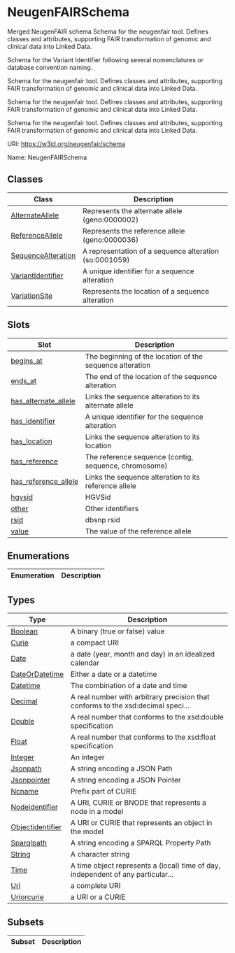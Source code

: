 # NeugenFAIRSchema

Merged NeugenFAIR schema
Schema for the neugenfair tool. Defines classes and attributes, supporting FAIR transformation of genomic and clinical data into Linked Data.

Schema for the Variant Identifier following several nomenclatures or database convention naming.

Schema for the neugenfair tool. Defines classes and attributes, supporting FAIR transformation of genomic and clinical data into Linked Data.

Schema for the neugenfair tool. Defines classes and attributes, supporting FAIR transformation of genomic and clinical data into Linked Data.

Schema for the neugenfair tool. Defines classes and attributes, supporting FAIR transformation of genomic and clinical data into Linked Data.


URI: https://w3id.org/neugenfair/schema

Name: NeugenFAIRSchema



## Classes

| Class | Description |
| --- | --- |
| [AlternateAllele](AlternateAllele.md) | Represents the alternate allele (geno:0000002) |
| [ReferenceAllele](ReferenceAllele.md) | Represents the reference allele (geno:0000036) |
| [SequenceAlteration](SequenceAlteration.md) | A representation of a sequence alteration (so:0001059) |
| [VariantIdentifier](VariantIdentifier.md) | A unique identifier for a sequence alteration |
| [VariationSite](VariationSite.md) | Represents the location of a sequence alteration |



## Slots

| Slot | Description |
| --- | --- |
| [begins_at](begins_at.md) | The beginning of the location of the sequence alteration |
| [ends_at](ends_at.md) | The end of the location of the sequence alteration |
| [has_alternate_allele](has_alternate_allele.md) | Links the sequence alteration to its alternate allele |
| [has_identifier](has_identifier.md) | A unique identifier for the sequence alteration |
| [has_location](has_location.md) | Links the sequence alteration to its location |
| [has_reference](has_reference.md) | The reference sequence (contig, sequence, chromosome) |
| [has_reference_allele](has_reference_allele.md) | Links the sequence alteration to its reference allele |
| [hgvsid](hgvsid.md) | HGVSid |
| [other](other.md) | Other identifiers |
| [rsid](rsid.md) | dbsnp rsid |
| [value](value.md) | The value of the reference allele |


## Enumerations

| Enumeration | Description |
| --- | --- |


## Types

| Type | Description |
| --- | --- |
| [Boolean](Boolean.md) | A binary (true or false) value |
| [Curie](Curie.md) | a compact URI |
| [Date](Date.md) | a date (year, month and day) in an idealized calendar |
| [DateOrDatetime](DateOrDatetime.md) | Either a date or a datetime |
| [Datetime](Datetime.md) | The combination of a date and time |
| [Decimal](Decimal.md) | A real number with arbitrary precision that conforms to the xsd:decimal speci... |
| [Double](Double.md) | A real number that conforms to the xsd:double specification |
| [Float](Float.md) | A real number that conforms to the xsd:float specification |
| [Integer](Integer.md) | An integer |
| [Jsonpath](Jsonpath.md) | A string encoding a JSON Path |
| [Jsonpointer](Jsonpointer.md) | A string encoding a JSON Pointer |
| [Ncname](Ncname.md) | Prefix part of CURIE |
| [Nodeidentifier](Nodeidentifier.md) | A URI, CURIE or BNODE that represents a node in a model |
| [Objectidentifier](Objectidentifier.md) | A URI or CURIE that represents an object in the model |
| [Sparqlpath](Sparqlpath.md) | A string encoding a SPARQL Property Path |
| [String](String.md) | A character string |
| [Time](Time.md) | A time object represents a (local) time of day, independent of any particular... |
| [Uri](Uri.md) | a complete URI |
| [Uriorcurie](Uriorcurie.md) | a URI or a CURIE |


## Subsets

| Subset | Description |
| --- | --- |

